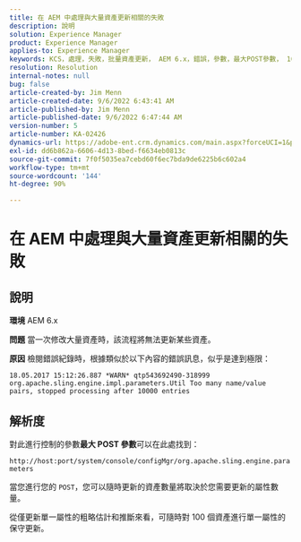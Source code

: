 ```yaml
---
title: 在 AEM 中處理與大量資產更新相關的失敗
description: 說明
solution: Experience Manager
product: Experience Manager
applies-to: Experience Manager
keywords: KCS，處理，失敗，批量資產更新， AEM 6.x，錯誤，參數，最大POST參數， 100
resolution: Resolution
internal-notes: null
bug: false
article-created-by: Jim Menn
article-created-date: 9/6/2022 6:43:41 AM
article-published-by: Jim Menn
article-published-date: 9/6/2022 6:47:44 AM
version-number: 5
article-number: KA-02426
dynamics-url: https://adobe-ent.crm.dynamics.com/main.aspx?forceUCI=1&pagetype=entityrecord&etn=knowledgearticle&id=2a24b83c-af2d-ed11-9db1-0022480866ad
exl-id: dd6b862a-6606-4d13-8bed-f6634eb0813c
source-git-commit: 7f0f5035ea7cebd60f6ec7bda9de6225b6c602a4
workflow-type: tm+mt
source-wordcount: '144'
ht-degree: 90%

---
```


# 在 AEM 中處理與大量資產更新相關的失敗

## 說明


<b>環境</b>
AEM 6.x

<b>問題</b>
當一次修改大量資產時，該流程將無法更新某些資產。

<b>原因</b>
檢閱錯誤紀錄時，根據類似於以下內容的錯誤訊息，似乎是達到極限：

`18.05.2017 15:12:26.887 *WARN* qtp543692490-318999 org.apache.sling.engine.impl.parameters.Util Too many name/value pairs, stopped processing after 10000 entries`


## 解析度


對此進行控制的參數<b>最大 POST 參數</b>可以在此處找到：

`http://host:port/system/console/configMgr/org.apache.sling.engine.parameters`

當您進行您的 `POST`，您可以隨時更新的資產數量將取決於您需要更新的屬性數量。

從僅更新單一屬性的粗略估計和推斷來看，可隨時對 100 個資產進行單一屬性的保守更新。
